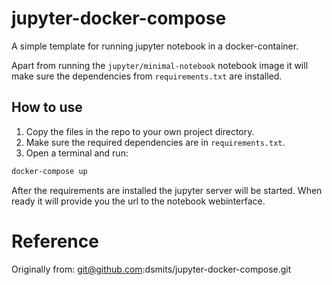 # jupyter-docker-compose
A simple template for running jupyter notebook in a docker-container.

Apart from running the `jupyter/minimal-notebook` notebook image it will make sure the dependencies from
 `requirements.txt` are installed.
 
 ## How to use
 1. Copy the files in the repo to your own project directory.
 2. Make sure the required dependencies are in `requirements.txt`.
 3. Open a terminal and run:
 ```bash
docker-compose up 
```

After the requirements are installed the jupyter server will be started. When ready it will provide you the url to
 the notebook webinterface.


#  Reference
Originally from: git@github.com:dsmits/jupyter-docker-compose.git
